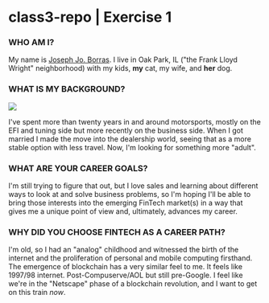 # class3-repo | Exercise 1
### WHO AM I?

 My name is [Joseph Jo. Borras](https://www.linkedin.com/in/joborras/ "My LinkedIn profile."). I live in Oak Park, IL ("the Frank Lloyd Wright" neighborhood) with my kids, **my** cat, my wife, and **her** dog.

### WHAT IS MY BACKGROUND?
  <img src=https://www.theautochannel.com/news/2010/06/22/483719.2-lg.jpg>

  I've spent more than twenty years in and around motorsports, mostly on the EFI and tuning side but more recently on the business side. When I got married I made the move into the dealership world, seeing that as a more stable option with less travel. Now, I'm looking for something more "adult".

### WHAT ARE YOUR CAREER GOALS?

  I'm still trying to figure that out, but I love sales and learning about different ways to look at and solve business problems, so I'm hoping I'll be able to bring those interests into the emerging FinTech market(s) in a way that gives me a unique point of view and, ultimately, advances my career.

### WHY DID YOU CHOOSE FINTECH AS A CAREER PATH?

  I'm old, so I had an "analog" childhood and witnessed the birth of the internet and the proliferation of personal and mobile computing firsthand. The emergence of blockchain has a very similar feel to me. It feels like 1997/98 internet. Post-Compuserve/AOL but still pre-Google. I feel like we're in the "Netscape" phase of a blockchain revolution, and I want to get on this train *now*.